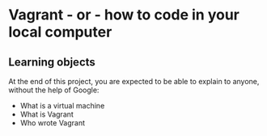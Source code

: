 # Vagrant - or - how to code in your local computer

## Learning objects

At the end of this project, you are expected to be able to explain to anyone, without the help of Google:

* What is a virtual machine
* What is Vagrant
* Who wrote Vagrant

